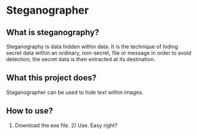 # Steganographer

## What is steganography?

Steganography is data hidden within data. It is the technique of hiding secret data within an ordinary, non-secret, file or message in order to avoid detection; the secret data is then extracted at its destination.

## What this project does?

Staganographer can be used to hide text within images.

## How to use?

1) Download the exe file. 2) Use.
Easy right?
